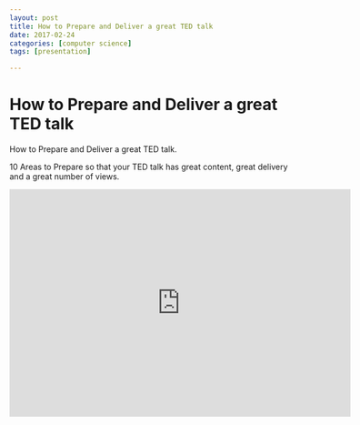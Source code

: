 ```yaml
---
layout: post
title: How to Prepare and Deliver a great TED talk
date: 2017-02-24
categories: [computer science]
tags: [presentation]

---
```







# How to Prepare and Deliver a great TED talk


How to Prepare and Deliver a great TED talk. 

10 Areas to Prepare so that your TED talk has great content, great delivery and a great number of views.

<iframe width="600" height="400" src="https://www.youtube.com/embed/W_Sk-5ipJJQ" frameborder="0" allowfullscreen></iframe>